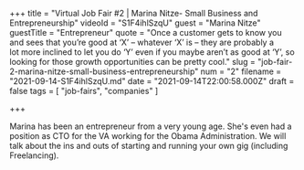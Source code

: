 +++
title = "Virtual Job Fair #2 | Marina Nitze- Small Business and Entrepreneurship"
videoId = "S1F4ihlSzqU"
guest = "Marina Nitze"
guestTitle = "Entrepreneur"
quote = "Once a customer gets to know you and sees that you’re good at ‘X’ – whatever ‘X’ is – they are probably a lot more inclined to let you do ‘Y’ even if you maybe aren’t as good at ‘Y’, so looking for those growth opportunities can be pretty cool."
slug = "job-fair-2-marina-nitze-small-business-entrepreneurship"
num = "2"
filename = "2021-09-14-S1F4ihlSzqU.md"
date = "2021-09-14T22:00:58.000Z"
draft = false
tags = [ "job-fairs", "companies" ]

+++

Marina has been an entrepreneur from a very young age.  She's even had a position as CTO for the VA working for the Obama Administration.  We will talk about the ins and outs of starting and running your own gig (including Freelancing).
